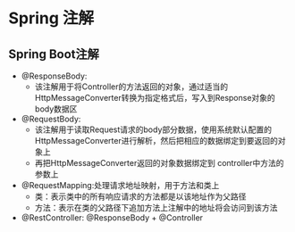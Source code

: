 # Spring 注解

## Spring Boot注解
* @ResponseBody:
  * 该注解用于将Controller的方法返回的对象，通过适当的HttpMessageConverter转换为指定格式后，写入到Response对象的body数据区
* @RequestBody:
  * 该注解用于读取Request请求的body部分数据，使用系统默认配置的HttpMessageConverter进行解析，然后把相应的数据绑定到要返回的对象上
  * 再把HttpMessageConverter返回的对象数据绑定到 controller中方法的参数上
* @RequestMapping:处理请求地址映射，用于方法和类上
  * 类：表示类中的所有响应请求的方法都是以该地址作为父路径
  * 方法：表示在类的父路径下追加方法上注解中的地址将会访问到该方法
* @RestController: @ResponseBody + @Controller
